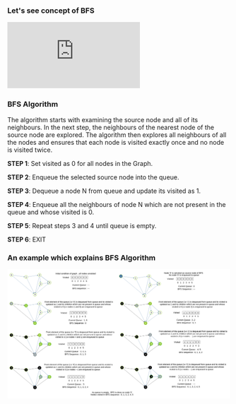 ### Let's see concept of BFS
<iframe src="https://www.youtube.com/embed/ivW2JAF9-Tw" frameborder="0" allow="autoplay; encrypted-media" allowfullscreen></iframe>

### BFS Algorithm

The algorithm starts with examining the source node and all of its neighbours. In the next step, the neighbours of the nearest node of the source node are explored. The algorithm then explores all neighbours of all the nodes and ensures that each node is visited exactly once and no node is visited twice.

**STEP 1**: Set visited as 0 for all nodes in the Graph.

**STEP 2**: Enqueue the selected source node into the queue.

**STEP 3**: Dequeue a node N from queue and update its visited as 1.

**STEP 4**: Enqueue all the neighbours of node N which are not present in the queue and whose visited is 0.

**STEP 5**: Repeat steps 3 and 4 until queue is empty.

**STEP 6**: EXIT
 
### An example which explains BFS Algorithm
<img src="images/bfs_steps.png"/>
